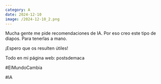 ```yaml
--- 
category: A 
date: 2024-12-10 
image: /2024-12-10_2.png 
--- 
```


Mucha gente me pide recomendaciones de IA. Por eso creo este tipo de diapos. Para tenerlas a mano. 

¡Espero que os resulten útiles!

Todo en mi página web: postsdemaca

#ElMundoCambia

#IA